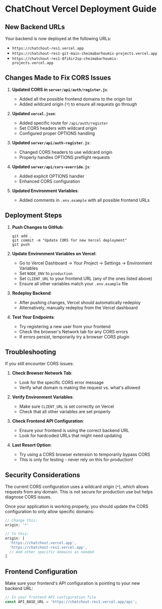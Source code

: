 # ChatChout Vercel Deployment Guide

## New Backend URLs

Your backend is now deployed at the following URLs:
- `https://chatchout-res1.vercel.app`
- `https://chatchout-res1-git-main-cheimabarhoumis-projects.vercel.app`
- `https://chatchout-res1-8fi6ir2sp-cheimabarhoumis-projects.vercel.app`

## Changes Made to Fix CORS Issues

1. **Updated CORS in `server/api/auth/register.js`**:
   - Added all the possible frontend domains to the origin list
   - Added wildcard origin (`*`) to ensure all requests go through

2. **Updated `vercel.json`**:
   - Added specific route for `/api/auth/register`
   - Set CORS headers with wildcard origin
   - Configured proper OPTIONS handling

3. **Updated `server/api/auth-register.js`**:
   - Changed CORS headers to use wildcard origin
   - Properly handles OPTIONS preflight requests

4. **Updated `server/api/cors-override.js`**:
   - Added explicit OPTIONS handler
   - Enhanced CORS configuration

5. **Updated Environment Variables**:
   - Added comments in `.env.example` with all possible frontend URLs

## Deployment Steps

1. **Push Changes to GitHub**:
   ```
   git add .
   git commit -m "Update CORS for new Vercel deployment"
   git push
   ```

2. **Update Environment Variables on Vercel**:
   - Go to Vercel Dashboard → Your Project → Settings → Environment Variables
   - Set `NODE_ENV` to `production`
   - Set `CLIENT_URL` to your frontend URL (any of the ones listed above)
   - Ensure all other variables match your `.env.example` file

3. **Redeploy Backend**:
   - After pushing changes, Vercel should automatically redeploy
   - Alternatively, manually redeploy from the Vercel dashboard

4. **Test Your Endpoints**:
   - Try registering a new user from your frontend
   - Check the browser's Network tab for any CORS errors
   - If errors persist, temporarily try a browser CORS plugin

## Troubleshooting

If you still encounter CORS issues:

1. **Check Browser Network Tab**:
   - Look for the specific CORS error message
   - Verify what domain is making the request vs. what's allowed

2. **Verify Environment Variables**:
   - Make sure `CLIENT_URL` is set correctly on Vercel
   - Check that all other variables are set properly

3. **Check Frontend API Configuration**:
   - Ensure your frontend is using the correct backend URL
   - Look for hardcoded URLs that might need updating

4. **Last Resort Option**:
   - Try using a CORS browser extension to temporarily bypass CORS
   - This is only for testing - never rely on this for production!

## Security Considerations

The current CORS configuration uses a wildcard origin (`*`), which allows requests from any domain. This is not secure for production use but helps diagnose CORS issues.

Once your application is working properly, you should update the CORS configuration to only allow specific domains:

```javascript
// Change this:
origin: '*'

// To this:
origin: [
  'https://chatchout.vercel.app',
  'https://chatchout-res1.vercel.app',
  // Add other specific domains as needed
]
```

## Frontend Configuration

Make sure your frontend's API configuration is pointing to your new backend URL:

```javascript
// In your frontend API configuration file
const API_BASE_URL = 'https://chatchout-res1.vercel.app/api';
```
